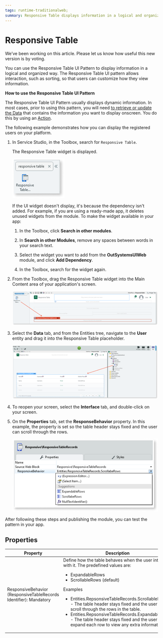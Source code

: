 ```yaml
---
tags: runtime-traditionalweb; 
summary: Responsive Table displays information in a logical and organized way that is easy to scan and read.
---
```


# Responsive Table

<div class="info" markdown="1">

We’ve been working on this article. Please let us know how useful this new version is by voting.

</div>

You can use the Responsive Table UI Pattern to display information in a logical and organized way. The Responsive Table UI pattern allows interaction, such as sorting, so that users can customize how they view information.

**How to use the Responsive Table UI Pattern**

The Responsive Table UI Pattern usually displays dynamic information. In most cases, prior to using this pattern, you will need [to retrieve or update the Data](../../../../../develop/data/intro.md) that contains the information you want to display onscreen. You do this by using an [Action](../../../../../develop/logic/action-web.md).

The following example demonstrates how you can display the registered users on your platform.

1. In Service Studio, in the Toolbox, search for `Responsive Table`.

    The Responsive Table widget is displayed.

    ![](<images/responsivetable-8-ss.png>)

    If the UI widget doesn't display, it's because the dependency isn't added. For example, if you are using a ready-made app, it deletes unused widgets from the module. To make the widget available in your app:

    1. In the Toolbox, click **Search in other modules**.

    1. In **Search in other Modules**, remove any spaces between words in your search text.
    
    1. Select the widget you want to add from the **OutSystemsUIWeb** module, and click **Add Dependency**. 
    
    1. In the Toolbox, search for the widget again.

1. From the Toolbox, drag the Responsive Table widget into the Main Content area of your application's screen.

    ![](<images/responsivetable-1-ss.png>)

1. Select the **Data** tab, and from the Entities tree, navigate to the **User** entity and drag it into the Responsive Table placeholder.

    ![](<images/responsivetable-10-ss.png>)

1. To reopen your screen, select the **Interface** tab, and double-click on your screen.

1. On the **Properties** tab, set the **ResponseBehavior** property. In this example, the property is set so the table header stays fixed and the user can scroll through the rows.

    ![](<images/responsivetable-6-ss.png>)

After following these steps and publishing the module, you can test the pattern in your app.

## Properties

| Property |  Description |
|---|---|
| ResponsiveBehavior (ResponsiveTableRecords Identifier): Mandatory |Define how the table behaves when the user interacts with it. The predefined values are:<p><ul><li>ExpandableRows</li><li>ScrollableRows (default)</li></ul></p> <p>Examples <ul><li>Entities.RepsonsiveTableRecords.ScrollableRows - The table header stays fixed and the user can scroll through the rows in the table. </li><li>Entities.RepsonsiveTableRecords.ExpandableRows - The table header stays fixed and the user can expand each row to view any extra information. </li></ul></p> |
